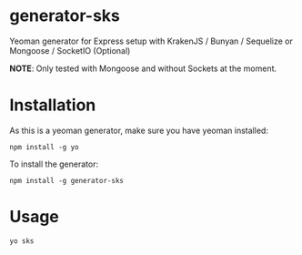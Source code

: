 # generator-sks

Yeoman generator for Express setup with KrakenJS / Bunyan / Sequelize or Mongoose / SocketIO (Optional)

__NOTE__: Only tested with Mongoose and without Sockets at the moment. 

# Installation

As this is a yeoman generator, make sure you have yeoman installed:

  `npm install -g yo`
  
To install the generator:

  `npm install -g generator-sks`
  
# Usage

  `yo sks`
